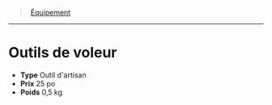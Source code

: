﻿---
!Equipment
Type: Outil d'artisan
Price: 25 po
Weight: 0,5 kg
Id: equipment_hd.md#outils-de-voleur
ParentLink: equipment_hd.md#Équipement
Name: Outils de voleur
ParentName: Équipement
NameLevel: 1
Attributes: {}
---
> [Équipement](hd_equipment.md)

---

# Outils de voleur

- **Type** Outil d'artisan
- **Prix** 25 po
- **Poids** 0,5 kg


